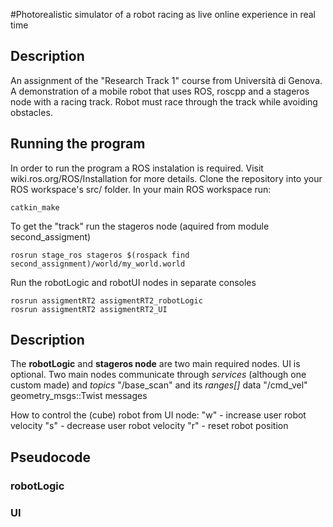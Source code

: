#Photorealistic simulator of a robot racing as live online experience in real time

## Description
An assignment of the "Research Track 1" course from Università di Genova.
A demonstration of a mobile robot that uses ROS, roscpp and a stageros node with a racing track. Robot must race through the track while avoiding obstacles.

## Running the program
In order to run the program a ROS instalation is required. Visit wiki.ros.org/ROS/Installation for more details. Clone the repository into your ROS workspace's src/ folder.
In your main ROS workspace run:
```
catkin_make
```
To get the "track" run the stageros node (aquired from module second_assigment)
```
rosrun stage_ros stageros $(rospack find second_assignment)/world/my_world.world
```
Run the robotLogic and robotUI nodes in separate consoles
```
rosrun assigmentRT2 assigmentRT2_robotLogic
rosrun assigmentRT2 assigmentRT2_UI
```
## Description
The **robotLogic** and **stageros node** are two main required nodes. UI is optional. Two main nodes communicate through *services* (although one custom made) and *topics*
"/base_scan" and its *ranges[]* data
"/cmd_vel" geometry_msgs::Twist messages

How to control the (cube) robot from UI node:
"w" - increase user robot velocity "s" - decrease user robot velocity
"r" - reset robot position

## Pseudocode
### robotLogic

### UI
